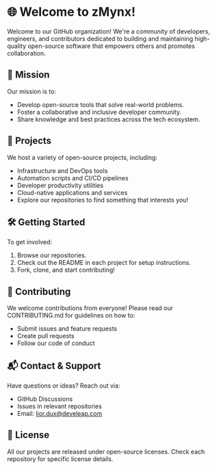 # 🌐 Welcome to zMynx!
Welcome to our GitHub organization! We're a community of developers, engineers, and contributors dedicated to building and maintaining high-quality open-source software that empowers others and promotes collaboration.

## 🚀 Mission
Our mission is to:
- Develop open-source tools that solve real-world problems.
- Foster a collaborative and inclusive developer community.
- Share knowledge and best practices across the tech ecosystem.

## 📁 Projects
We host a variety of open-source projects, including:
- Infrastructure and DevOps tools
- Automation scripts and CI/CD pipelines
- Developer productivity utilities
- Cloud-native applications and services
- Explore our repositories to find something that interests you!

## 🛠️ Getting Started
To get involved:

1. Browse our repositories.
2. Check out the README in each project for setup instructions.
3. Fork, clone, and start contributing!

## 🤝 Contributing
We welcome contributions from everyone! Please read our CONTRIBUTING.md for guidelines on how to:

- Submit issues and feature requests
- Create pull requests
- Follow our code of conduct

## 📬 Contact & Support
Have questions or ideas? Reach out via:

- GitHub Discussions
- Issues in relevant repositories
- Email: [lior.dux@develeap.com](mailto:lior.dux@develeap.com)

## 📄 License
All our projects are released under open-source licenses. Check each repository for specific license details.
